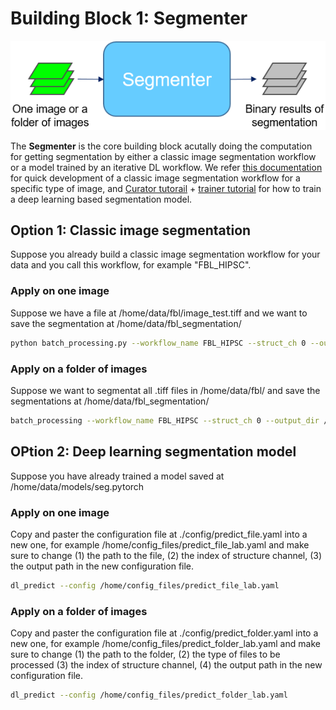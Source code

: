 # Building Block 1: **Segmenter**

![segmenter pic](./bb1_pic.png)

The **Segmenter** is the core building block acutally doing the computation for getting segmentation by either a classic image segmentation workflow or a model trained by an iterative DL workflow. We refer [this documentation](https://github.com/AllenInstitute/aics-segmentation/blob/master/docs/jupyter_lookup_table.md) for quick development of a classic image segmentation workflow for a specific type of image, and [Curator tutorail](./bb2.md) + [trainer tutorial](./bb3.md) for how to train a deep learning based segmentation model. 


## Option 1: Classic image segmentation 

Suppose you already build a classic image segmentation workflow for your data and you call this workflow, for example "FBL_HIPSC". 

### Apply on one image

Suppose we have a file at /home/data/fbl/image_test.tiff and we want to save the segmentation at /home/data/fbl_segmentation/

```bash
python batch_processing.py --workflow_name FBL_HIPSC --struct_ch 0 --output_dir /home/data/fbl_segmentation/ per_img --input /home/data/fbl/image_test.tiff 
```

### Apply on a folder of images 

Suppose we want to segmentat all .tiff files in /home/data/fbl/ and save the segmentations at /home/data/fbl_segmentation/

```bash
batch_processing --workflow_name FBL_HIPSC --struct_ch 0 --output_dir /home/data/fbl_segmentation/ per_dir --input_dir /home/data/fbl/ --data_type .tiff
```


## OPtion 2: Deep learning segmentation model

Suppose you have already trained a model saved at /home/data/models/seg.pytorch

### Apply on one image

Copy and paster the configuration file at ./config/predict_file.yaml into a new one, for example /home/config_files/predict_file_lab.yaml and make sure to change (1) the path to the file, (2) the index of structure channel, (3) the output path in the new configuration file.

```bash
dl_predict --config /home/config_files/predict_file_lab.yaml
```

### Apply on a folder of images 

Copy and paster the configuration file at ./config/predict_folder.yaml into a new one, for example /home/config_files/predict_folder_lab.yaml and make sure to change (1) the path to the folder, (2) the type of files to be processed (3) the index of structure channel, (4) the output path in the new configuration file.

```bash
dl_predict --config /home/config_files/predict_folder_lab.yaml
```

